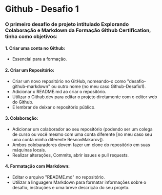# Github - Desafio 1
### O primeiro desafio de projeto intitulado Explorando Colaboração e Markdown da Formação Github Certification, tinha como objetivos:
#### 1. Criar uma conta no Github:
   - Essencial para a formação.
#### 2. Criar um Repositório:
   - Criar um novo repositório no GitHub, nomeando-o como "desafio-github-markdown" ou outro nome (no meu caso Github-Desafio1).
   - Adicionar o README.md ao criar o repositório.
   - Utilizar o Github.dev para editar o projeto diretamente com o editor web do Github.
   - E lembrar de deixar o repositório público.

#### 3. Colaboração:
   - Adicionar um colaborador ao seu repositório (podendo ser um colega de curso ou você mesmo com uma conta diferente [no meu caso seu uma conta minha diferente ResnovMakarov]).
   - Ambos colobaradores devem fazer um clone do repositório em suas máquinas locais.
   - Realizar alterações, Commits, abrir issues e pull requests.

#### 4. Formatação com Markdown:
   - Editar o arquivo "README.md" no repositório.
   - Utilizar a linguagem Markdown para formatar informações sobre o desafio, instruções e uma breve descrição do seu projeto.
